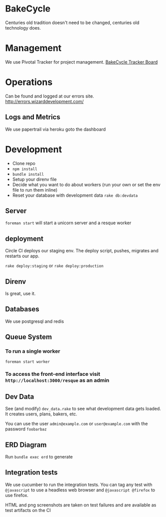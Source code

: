 # BakeCycle

Centuries old tradition doesn't need to be changed, centuries old technology does.

# Management
We use Pivotal Tracker for project management. [BakeCycle Tracker Board](https://www.pivotaltracker.com/n/projects/1187388)

# Operations

Can be found and logged at our errors site. http://errors.wizarddevelopment.com/

## Logs and Metrics
We use papertrail via heroku goto the dashboard

# Development

 - Clone repo
 - `npm install`
 - `bundle install`
 - Setup your direnv file
 - Decide what you want to do about workers (run your own or set the env file to run them inline)
 - Reset your database with development data `rake db:devdata`

## Server

`foreman start` will start a unicorn server and a resque worker

## deployment

Circle CI deploys our staging env. The deploy script, pushes, migrates and restarts our app.

`rake deploy:staging` or `rake deploy:production`

## Direnv

Is great, use it.

## Databases
We use postgresql and redis

## Queue System

### To run a single worker
`foreman start worker`

### To access the front-end interface visit `http://localhost:3000/resque` as an admin

## Dev Data

See (and modify) `dev_data.rake` to see what development data gets loaded. It creates users, plans, bakers, etc.

You can use the user `admin@example.com` or `user@example.com` with the password `foobarbaz`

## ERD Diagram
Run `bundle exec erd` to generate

## Integration tests

We use cucumber to run the integration tests. You can tag any test with `@javascript` to use a headless web browser and `@javascript @firefox` to use firefox.

HTML and png screenshots are taken on test failures and are available as test artifacts on the CI
